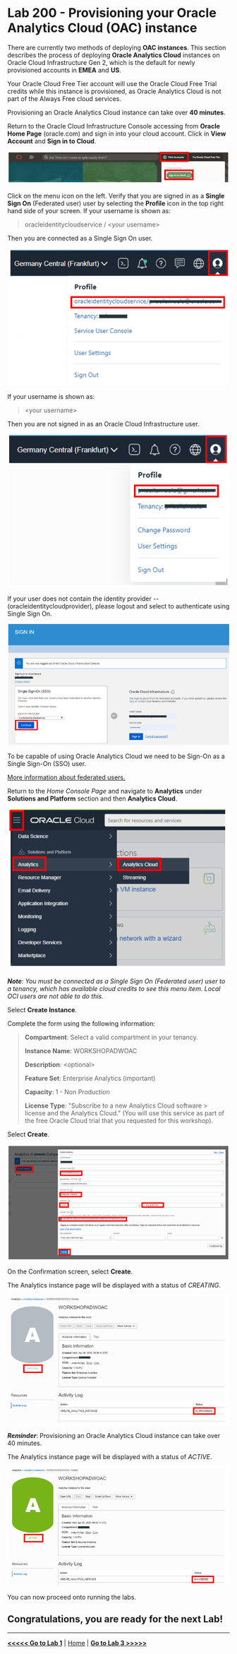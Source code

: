 # Lab 200 - Provisioning your Oracle Analytics Cloud (OAC) instance

There are currently two methods of deploying **OAC instances**. This section describes the process of deploying **Oracle Analytics Cloud** instances on Oracle Cloud Infrastructure Gen 2, which is the default for newly provisioned accounts in **EMEA** and **US**.

Your Oracle Cloud Free Tier account will use the Oracle Cloud Free Trial credits while this instance is provisioned, as Oracle Analytics Cloud is
not part of the Always Free cloud services.

Provisioning an Oracle Analytics Cloud instance can take over **40 minutes**.

Return to the Oracle Cloud Infrastructure Console accessing from **Oracle Home Page** (oracle.com) and sign in into your cloud account.
Click in **View Account** and **Sign in to Cloud**.

![Oracle Console SignIn](/images/lab200_1.png)

Click on the menu icon on the left. Verify that you are signed in as a **Single Sign On** (Federated user) user by selecting the **Profile** icon
in the top right hand side of your screen. If your username is shown as:

> oracleidentitycloudservice / \<your username\>
>
Then you are connected as a Single Sign On user.

![Oracle Console SignIn](/images/lab200_2.png)

If your username is shown as:

>\<your username\>
>
Then you are not signed in as an Oracle Cloud Infrastructure user.

![Oracle Console SignIn](/images/lab200_3.png)

If your user does not contain the identity provider --(oracleidentitycloudprovider), please logout and select to authenticate
using Single Sign On.

![Oracle Console SignIn](/images/lab200_4.png)

To be capable of using Oracle Analytics Cloud we need to be Sign-On as a Single Sign-On (SSO) user.

[More information about federated users.](https://docs.cloud.oracle.com/en-us/iaas/Content/Identity/Tasks/usingscim.htm)

Return to the *Home Console Page* and navigate to **Analytics** under **Solutions and Platform** section and then **Analytics Cloud**.

![Oracle Console SignIn](/images/lab200_5.png)

***Note**: You must be connected as a Single Sign On (Federated user) user to a tenancy, which has available cloud credits to see this menu
item. Local OCI users are not able to do this.*

Select **Create Instance**.

Complete the form using the following information:

> **Compartment**: Select a valid compartment in your tenancy.
>
>**Instance Name**: WORKSHOPADWOAC
>
>**Description**: \<optional\>
>
>**Feature Set**: Enterprise Analytics (important)
>
>**Capacity**: 1 - Non Production
>
> **License Type**: \"Subscribe to a new Analytics Cloud software > license and the Analytics Cloud.\" (You will use this service as part
> of the free Oracle Cloud trial that you requested for this workshop).

Select **Create**.

![Oracle Console SignIn](/images/lab200_6.png)

On the Confirmation screen, select **Create**.

The Analytics instance page will be displayed with a status of *CREATING*.

![Oracle Console SignIn](/images/lab200_7.png)

***Reminder***: Provisioning an Oracle Analytics Cloud instance can take over 40 minutes.

The Analytics instance page will be displayed with a status of *ACTIVE*.

![Oracle Console SignIn](/images/lab200_8.png)

You can now proceed onto running the labs.

## Congratulations, you are ready for the next Lab!

---

[**<<<<< Go to Lab 1**](../Lab1/README.md) | [Home](../README.md) | [**Go to Lab 3 >>>>>**](../Lab3/README.md)